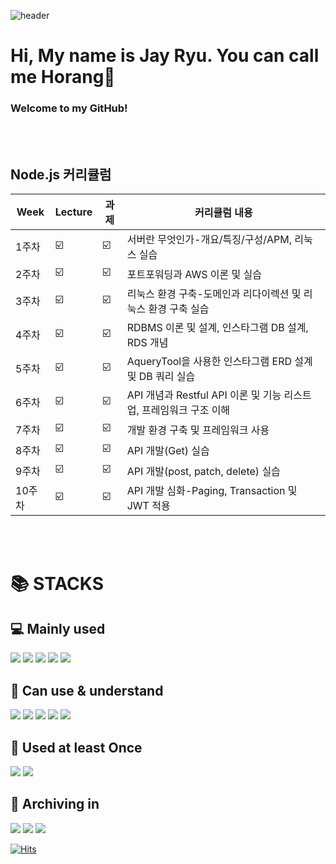 
![header](https://capsule-render.vercel.app/api?type=slice&color=gradient&text=%20JayRyu%20%20&height=200&fontSize=100)

# Hi, My name is Jay Ryu. You can call me Horang🐯

### Welcome to my GitHub!

<br></br>

##  Node.js 커리큘럼

| Week | Lecture | 과제 |커리큘럼 내용 |
| ------ | -- | -- |----------- |
|  1주차  | ☑️ | ☑️ | 서버란 무엇인가-개요/특징/구성/APM, 리눅스 실습 |
|  2주차  | ☑️ | ☑️ | 포트포워딩과 AWS 이론 및 실습 |
|  3주차  | ☑️ | ☑️ | 리눅스 환경 구축-도메인과 리다이렉션 및 리눅스 환경 구축 실습 |
|  4주차  | ☑️ | ☑️ | RDBMS 이론 및 설계, 인스타그램 DB 설계, RDS 개념 |
|  5주차  | ☑️ | ☑️ | AqueryTool을 사용한 인스타그램 ERD 설계 및 DB 쿼리 실습 |
|  6주차  | ☑️ | ☑️ | API 개념과 Restful API 이론 및 기능 리스트업, 프레임워크 구조 이해 |
|  7주차  | ☑️ | ☑️ | 개발 환경 구축 및 프레임워크 사용 |
|  8주차  | ☑️ | ☑️ | API 개발(Get) 실습 |
|  9주차  | ☑️ | ☑️ | API 개발(post, patch, delete) 실습 |
|  10주차 | ☑️ | ☑️ | API 개발 심화-Paging, Transaction 및 JWT 적용 |

<br></br>

<h1>📚 STACKS</h1>

## 💻 Mainly used
 
<img src="https://img.shields.io/badge/node.js-339933?style=for-the-badge&logo=Node.js&logoColor=white">  
<img src="https://img.shields.io/badge/nest.js-E0234E?style=for-the-badge&logo=Nest.js&logoColor=white">
<img src="https://img.shields.io/badge/javascript-F7DF1E?style=for-the-badge&logo=javascript&logoColor=black"> 
<img src="https://img.shields.io/badge/mysql-4479A1?style=for-the-badge&logo=mysql&logoColor=white"> 
<img src="https://img.shields.io/badge/amazonaws-232F3E?style=for-the-badge&logo=amazonaws&logoColor=white"> 

## 🦾 Can use & understand

<img src="https://img.shields.io/badge/html-E34F26?style=for-the-badge&logo=html5&logoColor=white">
<img src="https://img.shields.io/badge/css-1572B6?style=for-the-badge&logo=css3&logoColor=white"> 
<img src="https://img.shields.io/badge/androidstudio-3DDC84?style=for-the-badge&logo=androidstudio&logoColor=white">
<img src="https://img.shields.io/badge/java-007396?style=for-the-badge&logo=java&logoColor=white"> 
<img src="https://img.shields.io/badge/python-3776AB?style=for-the-badge&logo=python&logoColor=white"> 

## 👀 Used at least Once

  <img src="https://img.shields.io/badge/linux-FCC624?style=for-the-badge&logo=linux&logoColor=black">
  <img src="https://img.shields.io/badge/c++-00599C?style=for-the-badge&logo=c%2B%2B&logoColor=white">


## 📝 Archiving in

<img src="https://img.shields.io/badge/velog-20C997?style=for-the-badge&logo=Velog&logoColor=white"/>
<img src="https://img.shields.io/badge/github-181717?style=for-the-badge&logo=github&logoColor=white">
<img src="https://img.shields.io/badge/git-F05032?style=for-the-badge&logo=git&logoColor=white">

  
[![Hits](https://hits.seeyoufarm.com/api/count/incr/badge.svg?url=https%3A%2F%2Fgithub.com%2Ftruthsoloud&count_bg=%230D00FF&title_bg=%23000000&icon=github.svg&icon_color=%23E7E7E7&title=horang&edge_flat=false)](https://hits.seeyoufarm.com)             

<!---
truthsoloud/truthsoloud is a ✨ special ✨ repository because its `README.md` (this file) appears on your GitHub profile.
You can click the Preview link to take a look at your changes.
--->

